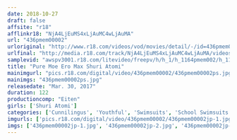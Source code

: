 ```yaml
---
date: 2018-10-27
draft: false
affsite: "r18"
afflinkr18: "NjA4LjEuMS4xLjAuMC4wLjAuMA"
url: "436pmem00002"
urloriginal: "http://www.r18.com/videos/vod/movies/detail/-/id=436pmem00002"
urlfinal: "http://media.r18.com/track/NjA4LjEuMS4xLjAuMC4wLjAuMA/videos/vod/movies/detail/-/id=436pmem00002"
samplevid: "awspv3001.r18.com/litevideo/freepv/h/h_1/h_1164pmem002/h_1164pmem002_dmb_w.mp4"
title: "Pure Moe Ero Max Shuri Atomi"
mainimgurl: "pics.r18.com/digital/video/436pmem00002/436pmem00002ps.jpg"
mainimgs: "436pmem00002ps.jpg"
releasedate: "Mar. 30, 2017"
duration: 122
productioncomp: "Eiten"
girls: ['Shuri Atomi']
categories: ['Cunnilingus', 'Youthful', 'Swimsuits', 'School Swimsuits', 'Leotards', 'Featured Actress', 'Handjob', 'Big Vibrator', 'Masochist Man', 'Gonzo']
imgurls: ['pics.r18.com/digital/video/436pmem00002/436pmem00002jp-1.jpg', 'pics.r18.com/digital/video/436pmem00002/436pmem00002jp-2.jpg', 'pics.r18.com/digital/video/436pmem00002/436pmem00002jp-3.jpg', 'pics.r18.com/digital/video/436pmem00002/436pmem00002jp-4.jpg', 'pics.r18.com/digital/video/436pmem00002/436pmem00002jp-5.jpg', 'pics.r18.com/digital/video/436pmem00002/436pmem00002jp-6.jpg', 'pics.r18.com/digital/video/436pmem00002/436pmem00002jp-7.jpg', 'pics.r18.com/digital/video/436pmem00002/436pmem00002jp-8.jpg', 'pics.r18.com/digital/video/436pmem00002/436pmem00002jp-9.jpg', 'pics.r18.com/digital/video/436pmem00002/436pmem00002jp-10.jpg', 'pics.r18.com/digital/video/436pmem00002/436pmem00002jp-11.jpg', 'pics.r18.com/digital/video/436pmem00002/436pmem00002jp-12.jpg', 'pics.r18.com/digital/video/436pmem00002/436pmem00002jp-13.jpg', 'pics.r18.com/digital/video/436pmem00002/436pmem00002jp-14.jpg', 'pics.r18.com/digital/video/436pmem00002/436pmem00002jp-15.jpg', 'pics.r18.com/digital/video/436pmem00002/436pmem00002jp-16.jpg', 'pics.r18.com/digital/video/436pmem00002/436pmem00002jp-17.jpg', 'pics.r18.com/digital/video/436pmem00002/436pmem00002jp-18.jpg', 'pics.r18.com/digital/video/436pmem00002/436pmem00002jp-19.jpg', 'pics.r18.com/digital/video/436pmem00002/436pmem00002jp-20.jpg']
imgs: ['436pmem00002jp-1.jpg', '436pmem00002jp-2.jpg', '436pmem00002jp-3.jpg', '436pmem00002jp-4.jpg', '436pmem00002jp-5.jpg', '436pmem00002jp-6.jpg', '436pmem00002jp-7.jpg', '436pmem00002jp-8.jpg', '436pmem00002jp-9.jpg', '436pmem00002jp-10.jpg', '436pmem00002jp-11.jpg', '436pmem00002jp-12.jpg', '436pmem00002jp-13.jpg', '436pmem00002jp-14.jpg', '436pmem00002jp-15.jpg', '436pmem00002jp-16.jpg', '436pmem00002jp-17.jpg', '436pmem00002jp-18.jpg', '436pmem00002jp-19.jpg', '436pmem00002jp-20.jpg']
---
```

